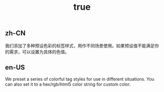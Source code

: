 ﻿---
order: 1
title:
  zh-CN: 多彩标签 
  en-US: Colorful Tag 
---

## zh-CN

我们添加了多种预设色彩的标签样式，用作不同场景使用。如果预设值不能满足你的需求，可以设置为具体的色值。

## en-US

We preset a series of colorful tag styles for use in different situations. You can also set it to a hex/rgb/html5 color string for custom color.
